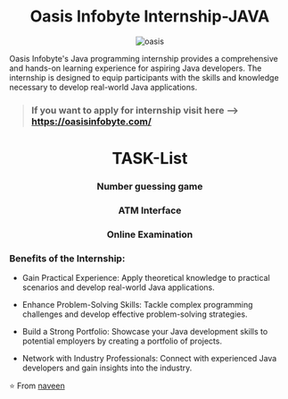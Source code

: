 <div align=center> 
<h1>Oasis Infobyte Internship-JAVA</h1>
  
<img>![oasis](https://github.com/Thenaveen-hub/Oasis_infobyte_internship/assets/140473308/bfb72f2e-9f61-475d-84d3-4d84ebb76e35)</img>
</div>


Oasis Infobyte's Java programming internship provides a comprehensive and hands-on learning experience for aspiring Java developers. 
The internship is designed to equip participants with the skills and knowledge necessary to develop real-world Java applications.

> ### If you want to apply for internship visit here --> https://oasisinfobyte.com/ 


<div align=center> 
  <h1>TASK-List</h1> 
  <h3>Number guessing game</h3>
  <h3>ATM Interface</h3>
  <h3>Online Examination</h3>
</div>

### **Benefits of the Internship:**

- Gain Practical Experience: Apply theoretical knowledge to practical scenarios and develop real-world Java applications.

- Enhance Problem-Solving Skills: Tackle complex programming challenges and develop effective problem-solving strategies.

- Build a Strong Portfolio: Showcase your Java development skills to potential employers by creating a portfolio of projects.

- Network with Industry Professionals: Connect with experienced Java developers and gain insights into the industry.

⭐️ From [naveen](https://github.com/Thenaveen-hub)
